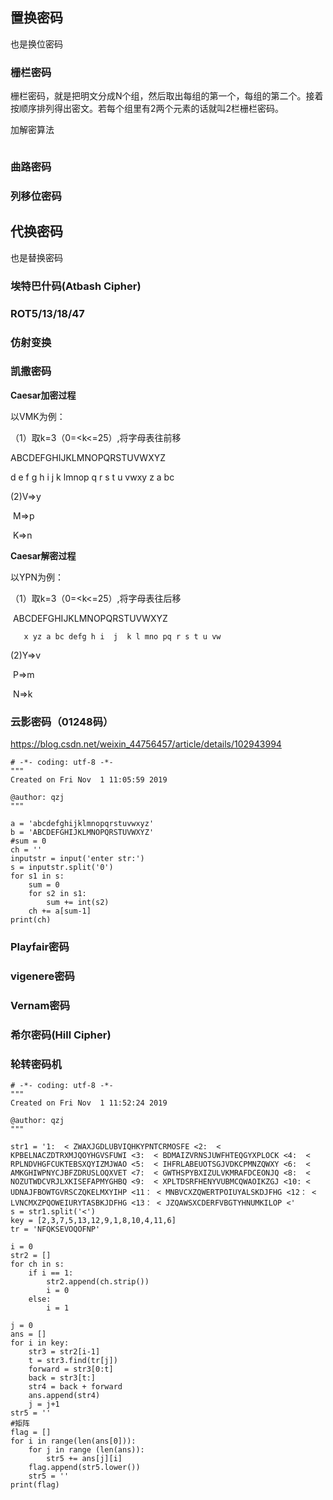## 置换密码

也是换位密码

### 栅栏密码

栅栏密码，就是把明文分成N个组，然后取出每组的第一个，每组的第二个。接着按顺序排列得出密文。若每个组里有2两个元素的话就叫2栏栅栏密码。

加解密算法

```

```



### 曲路密码

### 列移位密码



## 代换密码

也是替换密码

### 埃特巴什码(Atbash Cipher)

### ROT5/13/18/47

### 仿射变换

### 凯撒密码

**Caesar加密过程**

以VMK为例：

（1）取k=3（0=<k<=25）,将字母表往前移

ABCDEFGHIJKLMNOPQRSTUVWXYZ

d e f g h i j k lmnop q r s t u vwxy z a bc

(2)V=>y

​    M=>p

​	K=>n

**Caesar解密过程**

以YPN为例：

（1）取k=3（0=<k<=25）,将字母表往后移

​          ABCDEFGHIJKLMNOPQRSTUVWXYZ

   	   x yz a bc defg h i  j  k l mno pq r s t u vw

(2)Y=>v

​	P=>m

​	N=>k

### 云影密码（01248码）

https://blog.csdn.net/weixin_44756457/article/details/102943994

```
# -*- coding: utf-8 -*-
"""
Created on Fri Nov  1 11:05:59 2019

@author: qzj
"""

a = 'abcdefghijklmnopqrstuvwxyz'
b = 'ABCDEFGHIJKLMNOPQRSTUVWXYZ'
#sum = 0
ch = ''
inputstr = input('enter str:')
s = inputstr.split('0')
for s1 in s:
    sum = 0
    for s2 in s1:
        sum += int(s2)
    ch += a[sum-1]
print(ch)
```

### Playfair密码

### vigenere密码

### Vernam密码

### 希尔密码(Hill Cipher)

### 轮转密码机

```
# -*- coding: utf-8 -*-
"""
Created on Fri Nov  1 11:52:24 2019

@author: qzj
"""

str1 = '1:  < ZWAXJGDLUBVIQHKYPNTCRMOSFE <2:  < KPBELNACZDTRXMJQOYHGVSFUWI <3:  < BDMAIZVRNSJUWFHTEQGYXPLOCK <4:  < RPLNDVHGFCUKTEBSXQYIZMJWAO <5:  < IHFRLABEUOTSGJVDKCPMNZQWXY <6:  < AMKGHIWPNYCJBFZDRUSLOQXVET <7:  < GWTHSPYBXIZULVKMRAFDCEONJQ <8:  < NOZUTWDCVRJLXKISEFAPMYGHBQ <9:  < XPLTDSRFHENYVUBMCQWAOIKZGJ <10: < UDNAJFBOWTGVRSCZQKELMXYIHP <11： < MNBVCXZQWERTPOIUYALSKDJFHG <12： < LVNCMXZPQOWEIURYTASBKJDFHG <13： < JZQAWSXCDERFVBGTYHNUMKILOP <'
s = str1.split('<')
key = [2,3,7,5,13,12,9,1,8,10,4,11,6]
tr = 'NFQKSEVOQOFNP'

i = 0
str2 = []
for ch in s:
    if i == 1:
        str2.append(ch.strip())
        i = 0
    else:
        i = 1

j = 0
ans = []
for i in key:
    str3 = str2[i-1]
    t = str3.find(tr[j])
    forward = str3[0:t]
    back = str3[t:]
    str4 = back + forward
    ans.append(str4)
    j = j+1
str5 = ''
#矩阵
flag = []
for i in range(len(ans[0])):
    for j in range (len(ans)):
        str5 += ans[j][i]
    flag.append(str5.lower())
    str5 = ''
print(flag)
```











